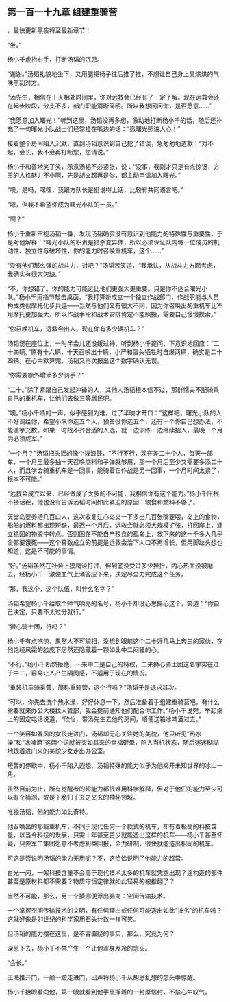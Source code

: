 ## 第一百一十九章 组建重骑营
，最快更新黑夜将至最新章节！

“坐。”

杨小千虚抬右手，打断汤韬的沉思。

“谢谢。”汤韬礼貌地坐下，又用腿把椅子往后推了推，不想让自己身上臭烘烘的气味熏到对方。

“汤先生，相信在十天相处时间里，你对远救会已经有了一定了解。现在远救会还在起步阶段，分支不多，部门职能清晰简明。所以我想问问你，是否愿意……”

“我愿意加入曙光！”听到这里，汤韬没再多想，激动地打断杨小千的话，随后还补充了一句曙光小队战士们经常挂在嘴边的话：“愿曙光照进人心！”

接着整个房间陷入沉默，直到汤韬意识到自己犯了错误，急匆匆地道歉：“对不起，会长，我不会再打断您，您请说。”

杨小千和善地笑了笑，示意汤韬不必紧张，说：“没事，我刚才只是有点惊讶，方玉的人格魅力不小啊，先是胡文超再是你，都主动申请加入曙光。”

“噢，是吗，嘿嘿，我跟方队长是挺说得上话，比较有共同语言吧。”

“嗯，但我不希望你成为曙光小队的一员。”

“啊？”

杨小千重新审视汤韬一番，发现汤韬确实没有意识到他能力的特殊性与重要性，于是对他解释：“曙光小队的职责是猎杀变异体，所以必须保证队内每一位成员的机动性、独立性与破坏性，你的能力时召唤重机车，这个……”

“没有他们那么强的战斗力，对吧？”汤韬苦笑道，“我承认，从战斗力方面考虑，我确实有很大欠缺。”

“不，你想错了。你的能力可能远比他们更强大更重要。只是你不适合曙光小队。”杨小千用指节敲击桌面，“我打算新成立一个独立作战部门，作战职能与人员构成类似摩托化步兵连――当然与他们又有很大不同，因为你召唤出的重机车比军用摩托更加强大，所以作战手段和战术安排肯定不能照搬，需要自己慢慢摸索。”

“你召唤机车，远救会出人，现在你有多少辆机车？”

汤韬愣在座位上，一时半会儿还没缓过神，听到杨小千提问，下意识地回应：“二十四辆。”原有十六辆，十天召唤出十辆，小严和蛋头牺牲时自爆两辆，确实是二十四辆，在心中默算完，汤韬又再次报出这个数字确认无误。

“你需要额外增添多少骑手？”

“二十。”除了紧跟自己发起冲锋的人，其他人汤韬根本信不过，那群懦夫不配骑乘自己的重机车，让他们去做三等居民吧。

“噢。”杨小千啧的一声，似乎感到为难，过了半晌才开口：“这样吧，曙光小队的人不好调给你，希望小队你选五个人，预备役你选五个，还有十个你自己想办法，不能滥竽充数。如果一时找不齐合适的人选，就一边训练一边继续招人，最晚一个月内必须成军。”

“一个月？”汤韬把头摇的像个拨浪鼓，“不行不行，现在差二十个人，每天一部车，一个月里最多抽十天召唤燃料和子弹就够用，那一个月后至少又需要多添二十人，而且学会骑重机车是一回事，能骑着它作战是另一回事，一个月时间太紧了，根本不可能。”

“远救会成立以来，已经做成了太多的不可能，我相信你有这个能力。”杨小千压根不接话茬，他也没有告诉汤韬时间如此紧迫的原因：粮食和燃料不够了。

天堂岛要养活几百口人，这次收复江心岛又一下多出几百张嘴要喂，岛上的食物，船舶的燃料都出现短缺，最迟一个月后，远救会就必须大规模扩张，打回岸上，建立稳固的物资中转点。否则困在不能自产粮食的孤岛上，救下来的这一千多人几乎全部要饿死――这个算数成立的前提是远救会治下人口不再增长，但用脚趾头想也知道，这是不可能的事情。

“好。”汤韬虽然在社会上摸爬滚打过，但到底没受过多少挫折，内心热血没被磨去，经杨小千一激便血气上涌答应下来，决定尽全力完成这个任务。

“那，我这个，这个队伍，叫什么名字？”

汤韬希望杨小千给取个帅气响亮的名号，杨小千却没心思操心这个，笑道：“你自己决定，只要不太过分就行。”

“狮心骑士团，行吗？”

杨小千有点吃惊，果然人不可貌相，没想到眼前这个二十好几马上奔三的家伙，在他饱经风霜的脸庞下居然还隐藏着一颗如此中二闷骚的心。

“不行。”杨小千断然拒绝，一来中二是自己的特权，二来狮心骑士团这名字实在过于中二，容易让人产生隔阂感，不适用于现在的情况。

“重装机车骑乘营，简称重骑营，这个行吗？”汤韬于是退求其次。

“可以，你先去洗个热水澡，好好休息一下，然后准备着手组建重骑营吧，有什么需要就来办公大楼找人管部，我会提前通知他们配合你工作。”杨小千说完，举起桌上的固定电话说道，“欣怡，带汤先生去他的房间，顺便送箱冰啤酒过去。”

一个笑容如春风的女孩走进门，汤韬却无心关注她的美貌，他只听见“热水澡”和“冰啤酒”这两个词就被突如其来的幸福砸晕，陷入当机状态，随后迷迷糊糊地跟着进门来的美貌少女走出办公室。

短暂的停歇中，杨小千陷入遐想，汤韬特殊的能力似乎为他揭开未知世界的冰山一角。

虽然目前为止，所有觉醒者的超能力都很难用科学解释，但对于他们的能力至少可以有个猜测，或是干脆归于玄之又玄的神秘领域。

唯独汤韬，他的能力如此奇特。

他召唤出的那些重机车，不同于现代任何一个款式的机车，却有着极高的科技含量，以当今科技的发展，只需十年甚至更少就能造出这样的机车――杨小千甚至怀疑，只要军工集团愿意不考虑利益回报，全力研制，很快就能造出相同的机车。

可这是否说明汤韬的能力无用呢？不，这恰恰说明了他能力的超常。

白光一闪，一架科技含量不会高于现代技术太多的机车就凭空出现？连构造的部件甚至是原材料都不需要？物质守恒定律就如此轻易的被推翻了？

当然不可能，那么，另一个猜测便浮出脑海：空间传输技术。

一个掌握空间传输技术的文明，有任何理由或任何可能造出如此“拙劣”的机车吗？这就好像是21世纪的科学家用石头计数一样可笑。

但汤韬的能力摆在这里，是不容置疑的事实，那么，究竟为何？

深思下去，杨小千不禁产生一个让他浑身发冷的念头。

“会长。”

王海推开门，一颠一跛走进门，出声将杨小千从胡思乱想的念头中惊醒。

杨小千抬眼看向他，第一眼就看到他手里攥着的一封厚信封，不禁心中叹气。

